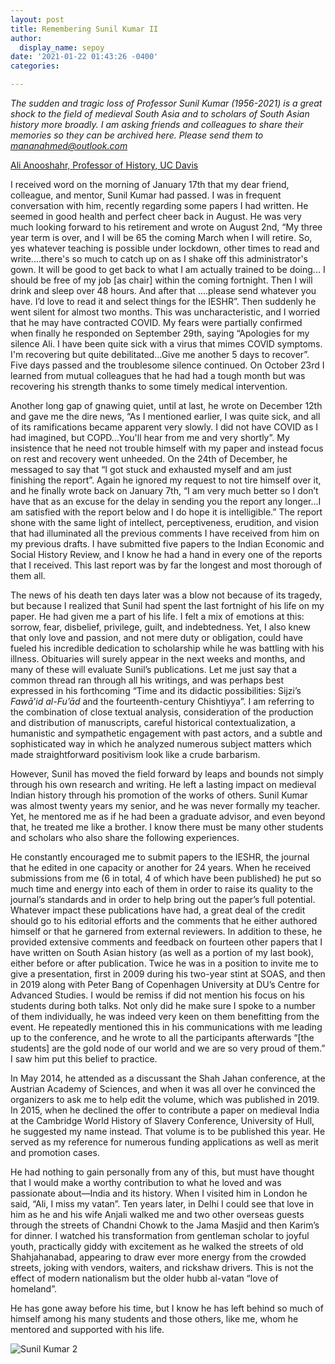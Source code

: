 ```yaml
---
layout: post
title: Remembering Sunil Kumar II
author:
  display_name: sepoy
date: '2021-01-22 01:43:26 -0400'
categories:

---
```


*The sudden and tragic loss of Professor Sunil Kumar (1956-2021) is a great shock to the field of medieval South Asia and to scholars of South Asian history more broadly. I am asking friends and colleagues to share their memories so they can be archived here. Please send them to mananahmed@outlook.com*

[Ali Anooshahr, Professor of History, UC Davis](https://history.ucdavis.edu/people/aanoosha)

I received word on the morning of January 17th that my dear friend, colleague, and mentor, Sunil Kumar had passed. I was in frequent conversation with him, recently regarding some papers I had written. He seemed in good health and perfect cheer back in August. He was very much looking forward to his retirement and wrote on August 2nd, “My three year term is over, and I will be 65 the coming March when I will retire. So, yes whatever teaching is possible under lockdown, other times to read and write....there's so much to catch up on as I shake off this administrator's gown. It will be good to get back to what I am actually trained to be doing... I should be free of my job [as chair] within the coming fortnight. Then I will drink and sleep over 48 hours. And after that ....please send whatever you have. I’d love to read it and select things for the IESHR”.  Then suddenly he went silent for almost two months. This was uncharacteristic, and I worried that he may have contracted COVID. My fears were partially confirmed when finally he responded on September 29th, saying “Apologies for my silence Ali. I have been quite sick with a virus that mimes COVID symptoms. I'm recovering but quite debilitated…Give me another 5 days to recover”. Five days passed and the troublesome silence continued. On October 23rd I learned from mutual colleagues that he had had a tough month but was recovering his strength thanks to some timely medical intervention.

Another long gap of gnawing quiet, until at last, he wrote on December 12th and gave me the dire news, “As I mentioned earlier, I was quite sick, and all of its ramifications became apparent very slowly. I did not have COVID as I had imagined, but COPD...You'll hear from me and very shortly”. My insistence that he need not trouble himself with my paper and instead focus on rest and recovery went unheeded. On the 24th of December, he messaged to say that “I got stuck and exhausted myself and am just finishing the report”. Again he ignored my request to not tire himself over it, and he finally wrote back on January 7th, “I am very much better so I don’t have that as an excuse for the delay in sending you the report any longer…I am satisfied with the report below and I do hope it is intelligible.” The report shone with the same light of intellect, perceptiveness, erudition, and vision that had illuminated all the previous comments I have received from him on my previous drafts. I have submitted five papers to the Indian Economic and Social History Review, and I know he had a hand in every one of the reports that I received. This last report was by far the longest and most thorough of them all.

The news of his death ten days later was a blow not because of its tragedy, but because I realized that Sunil had spent the last fortnight of his life on my paper. He had given me a part of his life. I felt a mix of emotions at this: sorrow, fear, disbelief, privilege, guilt, and indebtedness. Yet, I also knew that only love and passion, and not mere duty or obligation, could have fueled his incredible dedication to scholarship while he was battling with his illness. Obituaries will surely appear in the next weeks and months, and many of these will evaluate Sunil’s publications. Let me just say that a common thread ran through all his writings, and was perhaps best expressed in his forthcoming “Time and its didactic possibilities: Sijzi’s *Fawā’id al-Fu’ād* and the fourteenth-century Chishtiyya”. I am referring to the combination of close textual analysis, consideration of the production and distribution of manuscripts, careful historical contextualization, a humanistic and sympathetic engagement with past actors, and a subtle and sophisticated way in which he analyzed numerous subject matters which made straightforward positivism look like a crude barbarism.

However, Sunil has moved the field forward by leaps and bounds not simply through his own research and writing. He left a lasting impact on medieval Indian history through his promotion of the works of others. Sunil Kumar was almost twenty years my senior, and he was never formally my teacher. Yet, he mentored me as if he had been a graduate advisor, and even beyond that, he treated me like a brother. I know there must be many other students and scholars who also share the following experiences.

He constantly encouraged me to submit papers to the IESHR, the journal that he edited in one capacity or another for 24 years. When he received submissions from me (6 in total, 4 of which have been published) he put so much time and energy into each of them in order to raise its quality to the journal’s standards and in order to help bring out the paper’s full potential. Whatever impact these publications have had, a great deal of the credit should go to his editorial efforts and the comments that he either authored himself or that he garnered from external reviewers. In addition to these, he provided extensive comments and feedback on fourteen other papers that I have written on South Asian history (as well as a portion of my last book), either before or after publication.
Twice he was in a position to invite me to give a presentation, first in 2009 during his two-year stint at SOAS, and then in 2019 along with Peter Bang of Copenhagen University at DU’s Centre for Advanced Studies. I would be remiss if did not mention his focus on his students during both talks. Not only did he make sure I spoke to a number of them individually, he was indeed very keen on them benefitting from the event. He repeatedly mentioned this in his communications with me leading up to the conference, and he wrote to all the participants afterwards “[the students] are the gold node of our world and we are so very proud of them.” I saw him put this belief to practice.

In May 2014, he attended as a discussant the Shah Jahan conference, at the Austrian Academy of Sciences, and when it was all over he convinced the organizers to ask me to help edit the volume, which was published in 2019. In 2015, when he declined the offer to contribute a paper on medieval India at the Cambridge World History of Slavery Conference, University of Hull, he suggested my name instead. That volume is to be published this year. He served as my reference for numerous funding applications as well as merit and promotion cases.

He had nothing to gain personally from any of this, but must have thought that I would make a worthy contribution to what he loved and was passionate about—India and its history. When I visited him in London he said, “Ali, I miss my vatan”. Ten years later, in Delhi I could see that love in him as he and his wife Anjali walked me and two other overseas guests through the streets of Chandni Chowk to the Jama Masjid and then Karim’s for dinner. I watched his transformation from gentleman scholar to joyful youth, practically giddy with excitement as he walked the streets of old Shahjahanabad, appearing to draw ever more energy from the crowded streets, joking with vendors, waiters, and rickshaw drivers. This is not the effect of modern nationalism but the older hubb al-vatan “love of homeland”.

He has gone away before his time, but I know he has left behind so much of himself among his many students and those others, like me, whom he mentored and supported with his life.

![Sunil Kumar 2]({{site.baseurl}}/img/uploads/2021/SK_SS1.jpg)
